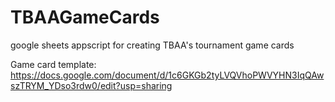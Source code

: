 # TBAAGameCards
google sheets appscript for creating TBAA's tournament game cards

Game card template: https://docs.google.com/document/d/1c6GKGb2tyLVQVhoPWVYHN3IqQAwszTRYM_YDso3rdw0/edit?usp=sharing
